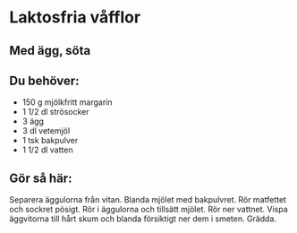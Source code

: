 # Laktosfria våfflor

## Med ägg, söta

## Du behöver:

* 150 g mjölkfritt margarin
* 1 1/2 dl strösocker
* 3 ägg
* 3 dl vetemjöl
* 1 tsk bakpulver
* 1 1/2 dl vatten

## Gör så här:

Separera äggulorna från vitan. Blanda mjölet med bakpulvret. Rör matfettet och sockret pösigt. Rör i äggulorna och tillsätt mjölet. Rör ner vattnet. Vispa äggvitorna till hårt skum och blanda försiktigt ner dem i smeten. Grädda.
